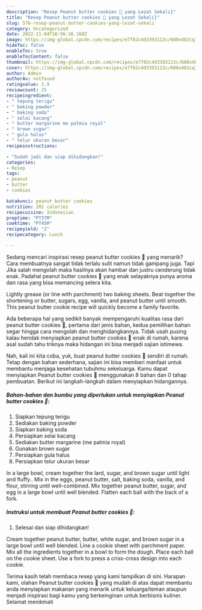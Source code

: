 ```yaml
---
description: "Resep Peanut butter cookies 🥜 yang Lezat Sekali}"
title: "Resep Peanut butter cookies 🥜 yang Lezat Sekali}"
slug: 576-resep-peanut-butter-cookies-yang-lezat-sekali
category: Uncategorized
date: 2022-11-04T16:56:16.168Z
image: https://img-global.cpcdn.com/recipes/e7f82c4d3393113c/680x482cq70/peanut-butter-cookies-foto-resep-utama.jpg
hideToc: false
enableToc: true
enableTocContent: false
thumbnail: https://img-global.cpcdn.com/recipes/e7f82c4d3393113c/680x482cq70/peanut-butter-cookies-foto-resep-utama.jpg
cover: https://img-global.cpcdn.com/recipes/e7f82c4d3393113c/680x482cq70/peanut-butter-cookies-foto-resep-utama.jpg
author: Admin
authorAv: notfound
ratingvalue: 3.9
reviewcount: 25
recipeingredient:
- " tepung terigu"
- " baking powder"
- " baking soda"
- " selai kacang"
- " butter margarine me palmia royal"
- " brown sugar"
- " gula halus"
- " telur ukuran besar"
recipeinstructions:

- "Sudah jadi dan siap dihidangkan!"
categories:
- Resep
tags:
- peanut
- butter
- cookies

katakunci: peanut butter cookies 
nutrition: 201 calories
recipecuisine: Indonesian
preptime: "PT37M"
cooktime: "PT45M"
recipeyield: "2"
recipecategory: Lunch

---
```



Sedang mencari inspirasi resep peanut butter cookies 🥜 yang menarik? Cara membuatnya sangat tidak terlalu sulit namun tidak gampang juga. Tapi Jika salah mengolah maka hasilnya akan hambar dan justru cenderung tidak enak. Padahal peanut butter cookies 🥜 yang enak selayaknya punya aroma dan rasa yang bisa memancing selera kita.


Lightly grease (or line with parchment) two baking sheets. Beat together the shortening or butter, sugars, egg, vanilla, and peanut butter until smooth. This peanut butter cookie recipe will quickly become a family favorite.

Ada beberapa hal yang sedikit banyak mempengaruhi kualitas rasa dari peanut butter cookies 🥜, pertama dari jenis bahan, kedua pemilihan bahan segar hingga cara mengolah dan menghidangkannya. Tidak usah pusing kalau hendak menyiapkan peanut butter cookies 🥜 enak di rumah, karena asal sudah tahu triknya maka hidangan ini bisa menjadi sajian istimewa.


Nah, kali ini kita coba, yuk, buat peanut butter cookies 🥜 sendiri di rumah. Tetap dengan bahan sederhana, sajian ini bisa memberi manfaat untuk membantu menjaga kesehatan tubuhmu sekeluarga. Kamu dapat menyiapkan Peanut butter cookies 🥜 menggunakan 8 bahan dan 0 tahap pembuatan. Berikut ini langkah-langkah dalam menyiapkan hidangannya.

<!--inarticleads1-->

##### Bahan-bahan dan bumbu yang diperlukan untuk menyiapkan Peanut butter cookies 🥜:

1. Siapkan  tepung terigu
1. Sediakan  baking powder
1. Siapkan  baking soda
1. Persiapkan  selai kacang
1. Sediakan  butter margarine (me palmia royal)
1. Gunakan  brown sugar
1. Persiapkan  gula halus
1. Persiapkan  telur ukuran besar


In a large bowl, cream together the lard, sugar, and brown sugar until light and fluffy.. Mix in the eggs, peanut butter, salt, baking soda, vanilla, and flour, stirring until well-combined. Mix together peanut butter, sugar, and egg in a large bowl until well blended. Flatten each ball with the back of a fork. 

<!--inarticleads2-->

##### Instruksi untuk membuat Peanut butter cookies 🥜:


1. Selesai dan siap dihidangkan!

Cream together peanut butter, butter, white sugar, and brown sugar in a large bowl until well blended. Line a cookie sheet with parchment paper. Mix all the ingredients together in a bowl to form the dough. Place each ball on the cookie sheet. Use a fork to press a criss-cross design into each cookie. 

Terima kasih telah membaca resep yang kami tampilkan di sini. Harapan kami, olahan Peanut butter cookies 🥜 yang mudah di atas dapat membantu anda menyiapkan makanan yang menarik untuk keluarga/teman ataupun menjadi inspirasi bagi kamu yang berkeinginan untuk berbisnis kuliner. Selamat menikmati
